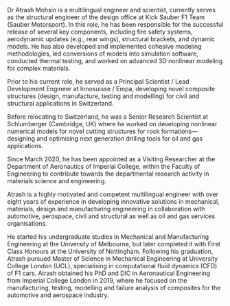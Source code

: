 Dr Atrash Mohsin is a multilingual engineer and scientist, currently serves as the structural engineer of the design office at Kick Sauber F1 Team (Sauber Motorsport). In this role, he has been responsible for the successful release of several key components, including fire safety systems, aerodynamic updates (e.g., rear wings), structural brackets, and dynamic models. He has also developed and implemented cohesive modeling methodologies, led conversions of models into simulation software, conducted thermal testing, and worked on advanced 3D nonlinear modeling for complex materials.

Prior to his current role, he served as a Principal Scientist / Lead Development Engineer at Innosuisse / Empa, developing novel composite structures (design, manufacture, testing and modelling) for civil and structural applications in Switzerland.

Before relocating to Switzerland, he was a Senior Research Scientist at Schlumberger (Cambridge, UK) where he worked on developing nonlinear numerical models for novel cutting structures for rock formations—designing and optimising next generation drilling tools for oil and gas applications.

Since March 2020, he has been appointed as a Visiting Researcher at the Department of Aeronautics of Imperial College, within the Faculty of Engineering to contribute towards the departmental research activity in materials science and engineering.

Atrash is a highly motivated and competent multilingual engineer with over eight years of experience in developing innovative solutions in mechanical, materials, design and manufacturing engineering in collaboration with automotive, aerospace, civil and structural as well as oil and gas services organisations.

He started his undergraduate studies in Mechanical and Manufacturing Engineering at the University of Melbourne, but later completed it with First Class Honours at the University of Nottingham. Following his graduation, Atrash pursued Master of Science in Mechanical Engineering at University College London (UCL), specialising in computational fluid dynamics (CFD) of F1 cars. Atrash obtained his PhD and DIC in Aeronautical Engineering from Imperial College London in 2019, where he focused on the manufacturing, testing, modelling and failure analysis of composites for the automotive and aerospace industry.
